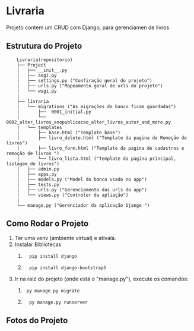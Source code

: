 # Livraria
Projeto contem um CRUD com Django, para gerenciamen de livros


## Estrutura do Projeto

~~~
    Livraria(repositorio)
    ├── Project
    |   ├── __init__.py
    |   ├── asgi.py
    |   ├── settings.py ("Confiração geral do projeto")
    |   ├── urls.py ("Mapeamento geral de urls do projeto")
    |   └── wsgi.py
    |       
    ├── livraria 
    |   └── migrations ("As migrações do banco ficam guardadas")
    |       ├──  0001_initial.py 
    |       └──  0002_alter_livros_anopublicacao_alter_livros_autor_and_more.py 
    |   └── templates
    |       ├── base.html ("Template base")
    |       ├── livro_delete.html ("Template da pagina de Remoção de livros")
    |       ├── livro_form.html ("Template da pagina de cadastros e remoção de livros ")
    |       └── livro_lista.html ("Template da pagina principal, listagem de livros")
    |   ├── admin.py 
    |   ├── apps.py 
    |   ├── models.py ("Model do banco usado no app")
    |   ├── tests.py
    |   ├── urls.py ("Gerenciamento das urls do app")
    |   └── views.py ("Controler da apliação")
    |    
    └── manage.py ("Gerenciador da aplicação Django ")
~~~


## Como Rodar o Projeto

1. Ter uma venv (ambiente virtual) e ativala.
2. Instalar Bibliotecas 
   1. ~~~ 
        pip install django 
      ~~~
   2. ~~~ 
        pip install django-bootstrap5
      ~~~
3. Ir na raiz do projeto (onde está o "manage.py"), execute os comandos:
    1. ~~~ 
        py manage.py migrate 
        ~~~
   2. ~~~ 
        py manage.py runserver
        ~~~

## Fotos do Projeto
